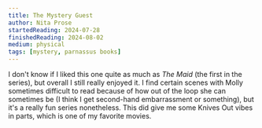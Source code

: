 ```yaml
---
title: The Mystery Guest
author: Nita Prose
startedReading: 2024-07-28
finishedReading: 2024-08-02
medium: physical
tags: [mystery, parnassus books]
---
```


I don't know if I liked this one quite as much as _The Maid_ (the first in the series), but overall I still really enjoyed it. I find certain scenes with Molly sometimes difficult to read because of how out of the loop she can sometimes be (I think I get second-hand embarrassment or something), but it's a really fun series nonetheless. This did give me some Knives Out vibes in parts, which is one of my favorite movies.

